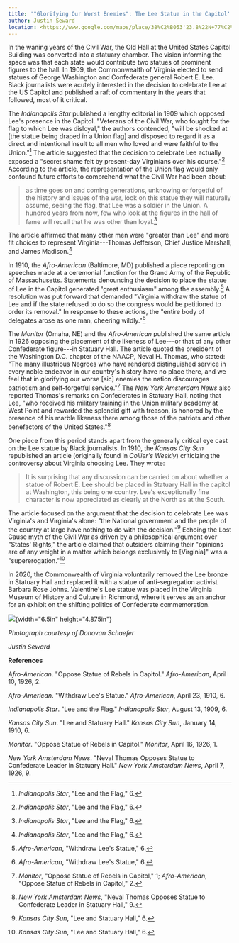 ```yaml
---
title: '"Glorifying Our Worst Enemies": The Lee Statue in the Capitol'
author: Justin Seward
location: <https://www.google.com/maps/place/38%C2%B053'23.8%22N+77%C2%B000'35.9%22W/@38.889943,-77.0116254,17z/data=!4m12!1m7!3m6!1s0x89b7b82921a2cf17:0x482a3f7c10cf8c4!2sUnited+States+Capitol!8m2!3d38.8899389!4d-77.0090505!16zL20vMDd2dGg!3m3!8m2!3d38.889947!4d-77.009962?entry=ttu>
---
```

In the waning years of the Civil War, the Old Hall at the United States
Capitol Building was converted into a statuary chamber. The vision
informing the space was that each state would contribute two statues of
prominent figures to the hall. In 1909, the Commonwealth of Virginia
elected to send statues of George Washington and Confederate general
Robert E. Lee. Black journalists were acutely interested in the decision
to celebrate Lee at the US Capitol and published a raft of commentary in
the years that followed, most of it critical.

The *Indianapolis Star* published a lengthy editorial in 1909 which
opposed Lee's presence in the Capitol. "Veterans of the Civil War, who
fought for the flag to which Lee was disloyal," the authors contended,
"will be shocked at \[the statue being draped in a Union flag\] and
disposed to regard it as a direct and intentional insult to all men who
loved and were faithful to the Union."[^1] The article suggested that
the decision to celebrate Lee actually exposed a "secret shame felt by
present-day Virginians over his course."[^2] According to the article,
the representation of the Union flag would only confound future efforts
to comprehend what the Civil War had been about:

> as time goes on and coming generations, unknowing or forgetful of the
> history and issues of the war, look on this statue they will naturally
> assume, seeing the flag, that Lee was a soldier in the Union. A
> hundred years from now, few who look at the figures in the hall of
> fame will recall that he was other than loyal.[^3]

The article affirmed that many other men were "greater than Lee" and
more fit choices to represent Virginia---Thomas Jefferson, Chief Justice
Marshall, and James Madison.[^4]

In 1910, the *Afro-American* (Baltimore, MD) published a piece reporting
on speeches made at a ceremonial function for the Grand Army of the
Republic of Massachusetts. Statements denouncing the decision to place
the statue of Lee in the Capitol generated "great enthusiasm" among the
assembly.[^5] A resolution was put forward that demanded "Virginia
withdraw the statue of Lee and if the state refused to do so the
congress would be petitioned to order its removal." In response to these
actions, the "entire body of delegates arose as one man, cheering
wildly."[^6]

The *Monitor* (Omaha, NE) and the *Afro-American* published the same
article in 1926 opposing the placement of the likeness of Lee---or that
of any other Confederate figure---in Statuary Hall. The article quoted
the president of the Washington D.C. chapter of the NAACP, Neval H.
Thomas, who stated: "The many illustrious Negroes who have rendered
distinguished service in every noble endeavor in our country's history
have no place there, and we feel that in glorifying our worse \[sic\]
enemies the nation discourages patriotism and self-forgetful
service."[^7] The *New York Amsterdam News* also reported Thomas's
remarks on Confederates in Statuary Hall, noting that Lee, "who received
his military training in the Union military academy at West Point and
rewarded the splendid gift with treason, is honored by the presence of
his marble likeness there among those of the patriots and other
benefactors of the United States."[^8]

One piece from this period stands apart from the generally critical eye
cast on the Lee statue by Black journalists. In 1910, the *Kansas City
Sun* republished an article (originally found in *Collier's Weekly*)
criticizing the controversy about Virginia choosing Lee. They wrote:

> It is surprising that any discussion can be carried on about whether a
> statue of Robert E. Lee should be placed in Statuary Hall in the
> capitol at Washington, this being one country. Lee's exceptionally
> fine character is now appreciated as clearly at the North as at the
> South.

The article focused on the argument that the decision to celebrate Lee
was Virginia's and Virginia's alone: "the National government and the
people of the country at large have nothing to do with the
decision."[^9] Echoing the Lost Cause myth of the Civil War as driven by
a philosophical argument over "States' Rights," the article claimed that
outsiders claiming their "opinions are of any weight in a matter which
belongs exclusively to \[Virginia\]" was a "supererogation."[^10]

In 2020, the Commonwealth of Virginia voluntarily removed the Lee bronze
in Statuary Hall and replaced it with a statue of anti-segregation
activist Barbara Rose Johns. Valentine's Lee statue was placed in the
Virginia Museum of History and Culture in Richmond, where it serves as
an anchor for an exhibit on the shifting politics of Confederate
commemoration.

![](media/image1.jpeg){width="6.5in" height="4.875in"}

*Photograph courtesy of Donovan Schaefer*

*Justin Seward*

**References**

*Afro-American*. "Oppose Statue of Rebels in Capitol." *Afro-American*,
April 10, 1926, 2.

*Afro*-*American*. "Withdraw Lee's Statue." *Afro-American*, April 23,
1910, 6.

*Indianapolis Star*. "Lee and the Flag." *Indianapolis Star*, August 13,
1909, 6.

*Kansas City Sun*. "Lee and Statuary Hall." *Kansas City Sun*, January
14, 1910, 6.

*Monitor*. "Oppose Statue of Rebels in Capitol." *Monitor*, April 16,
1926, 1.

*New York Amsterdam News*. "Neval Thomas Opposes Statue to Confederate
Leader in Statuary Hall." *New York Amsterdam News*, April 7, 1926, 9.

[^1]: *Indianapolis Star*, "Lee and the Flag," 6.

[^2]: *Indianapolis Star*, "Lee and the Flag," 6.

[^3]: *Indianapolis Star*, "Lee and the Flag," 6.

[^4]: *Indianapolis Star*, "Lee and the Flag," 6.

[^5]: *Afro-American*, "Withdraw Lee's Statue," 6.

[^6]: *Afro-American*, "Withdraw Lee's Statue," 6.

[^7]: *Monitor*, "Oppose Statue of Rebels in Capitol," 1;
    *Afro-American*, "Oppose Statue of Rebels in Capitol," 2.

[^8]: *New York Amsterdam News*, "Neval Thomas Opposes Statue to
    Confederate Leader in Statuary Hall," 9.

[^9]: *Kansas City Sun*, "Lee and Statuary Hall," 6.

[^10]: *Kansas City Sun*, "Lee and Statuary Hall," 6.
